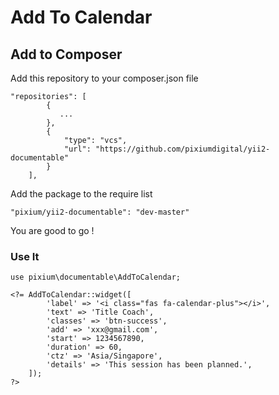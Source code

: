 # Add To Calendar

## Add to Composer

Add this repository to your composer.json file

```
"repositories": [
        {
           ...
        },
        {
            "type": "vcs",
            "url": "https://github.com/pixiumdigital/yii2-documentable"
        }
    ],
```

Add the package to the require list
```
"pixium/yii2-documentable": "dev-master"
```

You are good to go !


### Use It

```
use pixium\documentable\AddToCalendar;

<?= AddToCalendar::widget([
        'label' => '<i class="fas fa-calendar-plus"></i>',
        'text' => 'Title Coach',
        'classes' => 'btn-success',
        'add' => 'xxx@gmail.com',
        'start' => 1234567890,
        'duration' => 60,
        'ctz' => 'Asia/Singapore',
        'details' => 'This session has been planned.',
    ]); 
?>
```